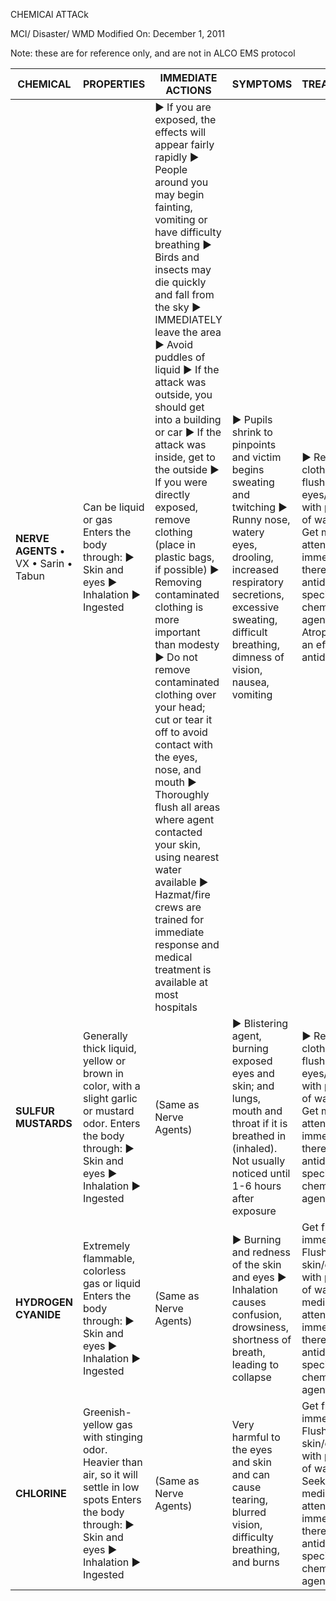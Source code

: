 CHEMICAl ATTACk

MCI/ Disaster/ WMD
Modified On: December 1, 2011

Note: these are for reference only, and are not in ALCO EMS protocol

| CHEMICAL | PROPERTIES | IMMEDIATE ACTIONS | SYMPTOMS | TREATMENT |
|----------|-----------|-------------------|----------|-----------|
| **NERVE AGENTS** • VX • Sarin • Tabun | Can be liquid or gas Enters the body through: ► Skin and eyes ► Inhalation ► Ingested | ► If you are exposed, the effects will appear fairly rapidly ► People around you may begin fainting, vomiting or have difficulty breathing ► Birds and insects may die quickly and fall from the sky ► IMMEDIATELY leave the area ► Avoid puddles of liquid ► If the attack was outside, you should get into a building or car ► If the attack was inside, get to the outside ► If you were directly exposed, remove clothing (place in plastic bags, if possible) ► Removing contaminated clothing is more important than modesty ► Do not remove contaminated clothing over your head; cut or tear it off to avoid contact with the eyes, nose, and mouth ► Thoroughly flush all areas where agent contacted your skin, using nearest water available ► Hazmat/fire crews are trained for immediate response and medical treatment is available at most hospitals | ► Pupils shrink to pinpoints and victim begins sweating and twitching ► Runny nose, watery eyes, drooling, increased respiratory secretions, excessive sweating, difficult breathing, dimness of vision, nausea, vomiting | ► Remove clothing, flush eyes/skin with plenty of water ► Get medical attention immediately; there are antidotes for specific chemical agents ► Atropine is an effective antidote |
| **SULFUR MUSTARDS** | Generally thick liquid, yellow or brown in color, with a slight garlic or mustard odor. Enters the body through: ► Skin and eyes ► Inhalation ► Ingested | (Same as Nerve Agents) | ► Blistering agent, burning exposed eyes and skin; and lungs, mouth and throat if it is breathed in (inhaled). Not usually noticed until 1-6 hours after exposure | ► Remove clothing and flush eyes/skin with plenty of water ► Get medical attention immediately, there are antidotes for specific chemical agents |
| **HYDROGEN CYANIDE** | Extremely flammable, colorless gas or liquid Enters the body through: ► Skin and eyes ► Inhalation ► Ingested | (Same as Nerve Agents) | ► Burning and redness of the skin and eyes ► Inhalation causes confusion, drowsiness, shortness of breath, leading to collapse | Get fresh air immediately Flush skin/eyes with plenty of water Get medical attention immediately; there are antidotes for specific chemical agents |
| **CHLORINE** | Greenish-yellow gas with stinging odor. Heavier than air, so it will settle in low spots Enters the body through: ► Skin and eyes ► Inhalation ► Ingested | (Same as Nerve Agents) | Very harmful to the eyes and skin and can cause tearing, blurred vision, difficulty breathing, and burns | Get fresh air immediately Flush skin/eyes with plenty of water Seek medical attention immediately; there are antidotes for specific chemical agents |






